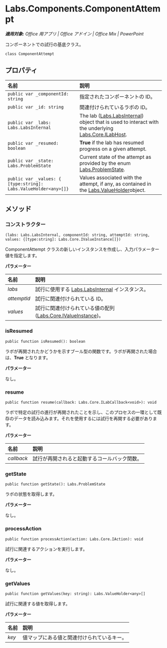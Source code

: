 
# <a name="labs.components.componentattempt"></a>Labs.Components.ComponentAttempt

 _**適用対象:** Office 用アプリ | Office アドイン | Office Mix | PowerPoint_

コンポーネントでの試行の基底クラス。

```
class ComponentAttempt
```


## <a name="properties"></a>プロパティ


|**名前**|**説明**|
|:-----|:-----|
| `public var _componentId: string`|指定されたコンポーネントの ID。|
| `public var _id: string`|関連付けられているラボの ID。|
| `public var _labs: Labs.LabsInternal`|The lab ([Labs.LabsInternal](http://msdn.microsoft.com/library/599fb2c4-bb16-4422-84ad-10ed85a14018.aspx)) object that is used to interact with the underlying [Labs.Core.ILabHost](../../reference/office-mix/labs.core.ilabhost.md).|
| `public var _resumed: boolean`|**True** if the lab has resumed progress on a given attempt.|
| `public var _state: Labs.ProblemState`|Current state of the attempt as provided by the enum [Labs.ProblemState](../../reference/office-mix/labs.problemstate.md).|
| `public var _values: { [type:string]: Labs.ValueHolder<any>[]}`|Values associated with the attempt, if any, as contained in the [Labs.ValueHolder](../../reference/office-mix/labs.valueholder.md)object.|

## <a name="methods"></a>メソッド




### <a name="constructor"></a>コンストラクター

 `(labs: Labs.LabsInternal, componentId: string, attemptId: string, values: {[type:string]: Labs.Core.IValueInstance[]})`

ComponentAttempt クラスの新しいインスタンスを作成し、入力パラメーター値を指定します。

 **パラメーター**


|**名前**|**説明**|
|:-----|:-----|
| _labs_|試行に使用する [Labs.LabsInternal](http://msdn.microsoft.com/library/599fb2c4-bb16-4422-84ad-10ed85a14018.aspx) インスタンス。|
| _attemptId_|試行に関連付けられている ID。|
| _values_|試行に関連付けられている値の配列 ([Labs.Core.IValueInstance](../../reference/office-mix/labs.core.ivalueinstance.md))。|

### <a name="isresumed"></a>isResumed

 `public function isResumed(): boolean`

ラボが再開されたかどうかを示すブール型の関数です。ラボが再開された場合は、**True** となります。

 **パラメーター**

なし。


### <a name="resume"></a>resume

 `public function resume(callback: Labs.Core.ILabCallback<void>): void`

ラボで特定の試行の進行が再開されたことを示し、このプロセスの一環として既存のデータを読み込みます。それを使用するには試行を再開する必要があります。

 **パラメーター**


|**名前**|**説明**|
|:-----|:-----|
| _callback_|試行が再開されると起動するコールバック関数。|

### <a name="getstate"></a>getState

 `public function getState(): Labs.ProblemState`

ラボの状態を取得します。

 **パラメーター**

なし。


### <a name="processaction"></a>processAction

 `public function processAction(action: Labs.Core.IAction): void`

試行に関連するアクションを実行します。

 **パラメーター**

なし。


### <a name="getvalues"></a>getValues

 `public function getValues(key: string): Labs.ValueHolder<any>[]`

試行に関連する値を取得します。

 **パラメーター**


|**名前**|**説明**|
|:-----|:-----|
| _key_|値マップにある値と関連付けられているキー。|
